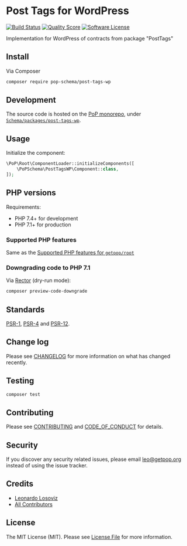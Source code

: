 # Post Tags for WordPress

[![Build Status][ico-travis]][link-travis]
[![Quality Score][ico-code-quality]][link-code-quality]
[![Software License][ico-license]](LICENSE.md)

<!--
[![Latest Version on Packagist][ico-version]][link-packagist]
[![Coverage Status][ico-scrutinizer]][link-scrutinizer]
[![Total Downloads][ico-downloads]][link-downloads]
-->

Implementation for WordPress of contracts from package "PostTags"

## Install

Via Composer

``` bash
composer require pop-schema/post-tags-wp
```

## Development

The source code is hosted on the [PoP monorepo](https://github.com/leoloso/PoP), under [`Schema/packages/post-tags-wp`](https://github.com/leoloso/PoP/tree/master/layers/Schema/packages/post-tags-wp).

## Usage

Initialize the component:

``` php
\PoP\Root\ComponentLoader::initializeComponents([
    \PoPSchema\PostTagsWP\Component::class,
]);
```

## PHP versions

Requirements:

- PHP 7.4+ for development
- PHP 7.1+ for production

### Supported PHP features

Same as the [Supported PHP features for `getpop/root`](https://github.com/getpop/root/#supported-php-features)

### Downgrading code to PHP 7.1

Via [Rector](https://github.com/rectorphp/rector) (dry-run mode):

```bash
composer preview-code-downgrade
```

## Standards

[PSR-1](https://www.php-fig.org/psr/psr-1), [PSR-4](https://www.php-fig.org/psr/psr-4) and [PSR-12](https://www.php-fig.org/psr/psr-12).

## Change log

Please see [CHANGELOG](CHANGELOG.md) for more information on what has changed recently.

## Testing

``` bash
composer test
```

## Contributing

Please see [CONTRIBUTING](CONTRIBUTING.md) and [CODE_OF_CONDUCT](CODE_OF_CONDUCT.md) for details.

## Security

If you discover any security related issues, please email leo@getpop.org instead of using the issue tracker.

## Credits

- [Leonardo Losoviz][link-author]
- [All Contributors][link-contributors]

## License

The MIT License (MIT). Please see [License File](LICENSE.md) for more information.

[ico-version]: https://img.shields.io/packagist/v/pop-schema/post-tags-wp.svg?style=flat-square
[ico-license]: https://img.shields.io/badge/license-MIT-brightgreen.svg?style=flat-square
[ico-travis]: https://img.shields.io/travis/pop-schema/post-tags-wp/master.svg?style=flat-square
[ico-scrutinizer]: https://img.shields.io/scrutinizer/coverage/g/pop-schema/post-tags-wp.svg?style=flat-square
[ico-code-quality]: https://img.shields.io/scrutinizer/g/pop-schema/post-tags-wp.svg?style=flat-square
[ico-downloads]: https://img.shields.io/packagist/dt/pop-schema/post-tags-wp.svg?style=flat-square

[link-packagist]: https://packagist.org/packages/pop-schema/post-tags-wp
[link-travis]: https://travis-ci.org/pop-schema/post-tags-wp
[link-scrutinizer]: https://scrutinizer-ci.com/g/pop-schema/post-tags-wp/code-structure
[link-code-quality]: https://scrutinizer-ci.com/g/pop-schema/post-tags-wp
[link-downloads]: https://packagist.org/packages/pop-schema/post-tags-wp
[link-author]: https://github.com/leoloso
[link-contributors]: ../../../../../../contributors
